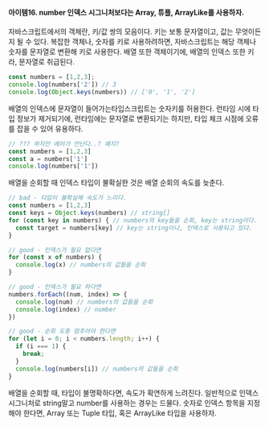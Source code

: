 #### 아이템16. number 인덱스 시그니처보다는 Array, 튜플, ArrayLike를 사용하자.

자바스크립트에서의 객체란, 키/값 쌍의 모음이다. 키는 보통 문자열이고, 값는 무엇이든지 될 수 있다. 복잡한 객체나, 숫자를 키로 사용하려하면, 자바스크립트는 해당 객체나 숫자를 문자열로 변환해 키로 사용한다. 배열 또한 객체이기에, 배열의 인덱스 또한 키라, 문자열로 취급된다. 
```javascript
const numbers = [1,2,3];
console.log(numbers['2']) // 3
console.log(Object.keys(numbers)) // ['0', '1', '2']
```

배열의 인덱스에 문자열이 들어가는타입스크립트는 숫자키를 허용한다. 런타임 시에 타입 정보가 제거되기에, 런타임에는 문자열로 변환되기는 하지만, 타입 체크 시점에 오류를 잡을 수 있어 유용하다.
```typescript
// ??? 하지만 에러가 안난다..? 왜지?
const numbers = [1,2,3]
const a = numbers['1']
console.log(numbers['1'])
```

배열을 순회할 때 인덱스 타입이 불확실한 것은 배열 순회의 속도를 늦춘다.
```typescript
// bad - 타입이 불확실해 속도가 느리다.
const numbers = [1,2,3]
const keys = Object.keys(numbers) // string[]
for (const key in numbers) { // numbers의 key들을 순회, key는 string이다.
  const target = numbers[key] // key는 string이나, 인덱스로 사용되고 있다.
}

// good - 인덱스가 필요 없다면
for (const x of numbers) {
  console.log(x) // numbers의 값들을 순회
}

// good - 인덱스가 필요 하다면
numbers.forEach((num, index) => {
  console.log(num) // numbers의 값들을 순회
  console.log(index) // number
})

// good - 순회 도중 멈추어야 한다면
for (let i = 0; i < numbers.length; i++) {
  if (i === 1) {
    break;
  }
  console.log(numbers[i]) // numbers의 값들을 순회
}
```

배열을 순회할 때, 타입이 불명확하다면, 속도가 확연하게 느려진다. 일반적으로  인덱스 시그니처로 string말고 number를 사용하는 경우는 드물다. 숫자로 인덱스 항목을 지정해야 한다면, Array 또는 Tuple 타입, 혹은 ArrayLike 타입을 사용하자.